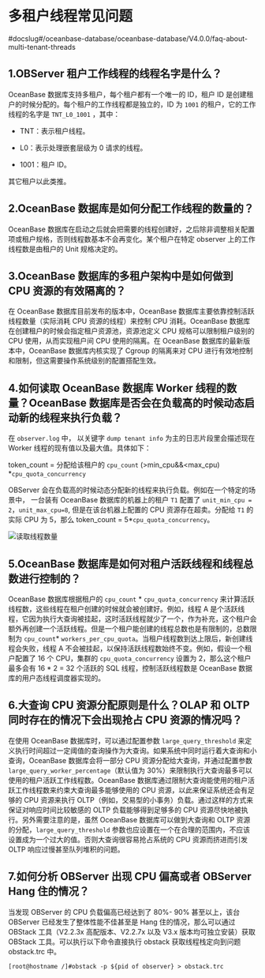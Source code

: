 # 多租户线程常见问题
#docslug#/oceanbase-database/oceanbase-database/V4.0.0/faq-about-multi-tenant-threads
## 1.OBServer 租户工作线程的线程名字是什么？

OceanBase 数据库支持多租户，每个租户都有一个唯一的 ID，租户 ID 是创建租户的时候分配的。每个租户的工作线程都是独立的，ID 为 `1001` 的租户，它的工作线程的名字是 `TNT_L0_1001` ，其中：

* TNT：表示租户线程。

* L0：表示处理嵌套层级为 0 请求的线程。

* 1001：租户 ID。

其它租户以此类推。

## 2.OceanBase 数据库是如何分配工作线程的数量的？

OceanBase 数据库在启动之后就会把需要的线程创建好，之后除非调整相关配置项或租户规格，否则线程数基本不会再变化。某个租户在特定 observer 上的工作线程数是由租户的 Unit 规格决定的。

## 3.OceanBase 数据库的多租户架构中是如何做到 CPU 资源的有效隔离的？

在 OceanBase 数据库目前发布的版本中，OceanBase 数据库主要依靠控制活跃线程数量（实际消耗 CPU 资源的线程）来控制 CPU 消耗。OceanBase 数据库在创建租户的时候会指定租户资源池，资源池定义 CPU 规格可以限制租户级别的 CPU 使用，从而实现租户间 CPU 使用的隔离。在 OceanBase 数据库的最新版本中，OceanBase 数据库内核实现了 Cgroup 的隔离来对 CPU 进行有效地控制和限制，但这需要操作系统级别的配置搭配生效。

## 4.如何读取 OceanBase 数据库 Worker 线程的数量？OceanBase 数据库是否会在负载高的时候动态启动新的线程来执行负载？

在 `observer.log` 中， 以关键字 `dump tenant info` 为主的日志片段里会描述现在 Worker 线程的现有值以及最大值。具体如下：

token_count = 分配给该租户的 `cpu_count` (\>min_cpu\&\&\<max_cpu) \*`cpu_quota_concurrency`

OBServer 会在负载高的时候动态分配新的线程来执行负载。例如在一个特定的场景中， 一台装有 OceanBase 数据库的机器上的租户 `T1` 配置了 `unit_min_cpu = 2`，`unit_max_cpu=8`, 但是在该台机器上配置的 CPU 资源存在超卖。分配给 `T1` 的实际 CPU 为 5，那么 token_count = 5\*`cpu_quota_concurrency`。

![读取线程数量](https://help-static-aliyun-doc.aliyuncs.com/assets/img/zh-CN/9925779261/p311066.png)

## 5.OceanBase 数据库是如何对租户活跃线程和线程总数进行控制的？

OceanBase 数据库根据租户的 `cpu_count` \* `cpu_quota_concurrency` 来计算活跃线程数，这些线程在租户创建的时候就会被创建好。例如，线程 A 是个活跃线程，它因为执行大查询被挂起，这时活跃线程就少了一个，作为补充，这个租户会额外再创建一个活跃线程。但是一个租户能创建的线程总数也是有限制的，总数限制为 `cpu_count`\* `workers_per_cpu_quota`。当租户线程数到达上限后，新创建线程会失败，线程 A 不会被挂起，以保持活跃线程数始终不变。例如，假设一个租户配置了 16 个 CPU，集群的 `cpu_quota_concurrency` 设置为 2，那么这个租户最多会有 16 \* 2 = 32 个活跃的 SQL 线程，控制活跃线程数是 OceanBase 数据库的用户态线程调度器实现的。

## 6.大查询 CPU 资源分配原则是什么？OLAP 和 OLTP 同时存在的情况下会出现抢占 CPU 资源的情况吗？

在使用 OceanBase 数据库时，可以通过配置参数 `large_query_threshold` 来定义执行时间超过一定阈值的查询操作为大查询。如果系统中同时运行着大查询和小查询，OceanBase 数据库会将一部分 CPU 资源分配给大查询，并通过配置参数 `large_query_worker_percentage`（默认值为 30%）来限制执行大查询最多可以使用的租户活跃工作线程数。OceanBase 数据库通过限制大查询能使用的租户活跃工作线程数来约束大查询最多能够使用的 CPU 资源，以此来保证系统还会有足够的 CPU 资源来执行 OLTP（例如，交易型的小事务）负载。通过这样的方式来保证对响应时间比较敏感的 OLTP 负载能够得到足够多的 CPU 资源尽快地被执行。另外需要注意的是，虽然 OceanBase 数据库可以做到大查询和 OLTP 资源的分配，`large_query_threshold` 参数也应设置在一个在合理的范围内，不应该设置成为一个过大的值。否则大查询很容易抢占系统的 CPU 资源而挤进而引发 OLTP 响应过慢甚至队列堆积的问题。

## 7.如何分析 OBServer 出现 CPU 偏高或者 OBServer Hang 住的情况？

当发现 OBServer 的 CPU 负载偏高已经达到了 80%- 90% 甚至以上，该台 OBServer 已经发生了整体性能不佳甚至是 Hang 住的情况，那么可以通过 OBStack 工具（V2.2.3x 高配版本、V2.2.7x 以及 V3.x 版本均可独立安装）获取 OBStack 工具。可以执行以下命令直接执行 obstack 获取线程栈定向到问题 obstack.trc 中。

```shell
[root@hostname /]#obstack -p ${pid of observer} > obstack.trc
```
